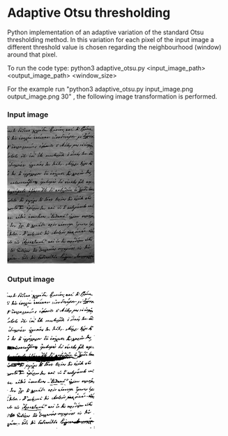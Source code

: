 # Adaptive Otsu thresholding

Python implementation of an adaptive variation of the standard Otsu thresholding method.
In this variation for each pixel of the input image a different threshold value is chosen regarding the neighbourhood (window) around that pixel.

To run the code type: python3 adaptive_otsu.py <input_image_path> <output_image_path> <window_size>

For the example run "python3 adaptive_otsu.py input_image.png output_image.png 30" , the following image transformation is performed.

### Input image
![Image of Yaktocat](https://github.com/Daphne-Skiado/Adaptive-Otsu/blob/master/input_image.png)

### Output image
![Image of Yaktocat](https://github.com/Daphne-Skiado/Adaptive-Otsu/blob/master/output_image.png)

